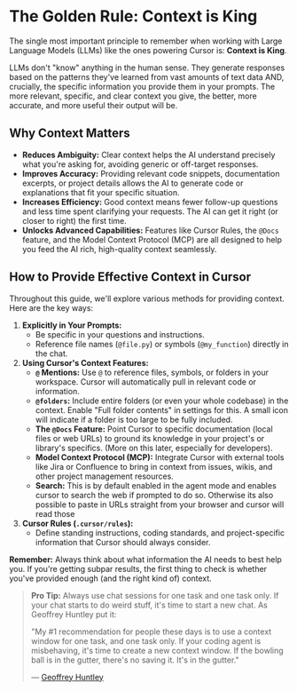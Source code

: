 # The Golden Rule: Context is King

The single most important principle to remember when working with Large Language Models (LLMs) like the ones powering Cursor is: **Context is King**.

LLMs don't "know" anything in the human sense. They generate responses based on the patterns they've learned from vast amounts of text data AND, crucially, the specific information you provide them in your prompts. The more relevant, specific, and clear context you give, the better, more accurate, and more useful their output will be.

## Why Context Matters

-   **Reduces Ambiguity:** Clear context helps the AI understand precisely what you're asking for, avoiding generic or off-target responses.
-   **Improves Accuracy:** Providing relevant code snippets, documentation excerpts, or project details allows the AI to generate code or explanations that fit your specific situation.
-   **Increases Efficiency:** Good context means fewer follow-up questions and less time spent clarifying your requests. The AI can get it right (or closer to right) the first time.
-   **Unlocks Advanced Capabilities:** Features like Cursor Rules, the `@Docs` feature, and the Model Context Protocol (MCP) are all designed to help you feed the AI rich, high-quality context seamlessly.

## How to Provide Effective Context in Cursor

Throughout this guide, we'll explore various methods for providing context. Here are the key ways:

1.  **Explicitly in Your Prompts:**
    *   Be specific in your questions and instructions.
    *   Reference file names (`@file.py`) or symbols (`@my_function`) directly in the chat.
2.  **Using Cursor's Context Features:**
    *   **`@` Mentions:** Use `@` to reference files, symbols, or folders in your workspace. Cursor will automatically pull in relevant code or information.
    *   **`@folders`:** Include entire folders (or even your whole codebase) in the context. Enable "Full folder contents" in settings for this. A small icon will indicate if a folder is too large to be fully included.
    *   **The `@Docs` Feature:** Point Cursor to specific documentation (local files or web URLs) to ground its knowledge in your project's or library's specifics. (More on this later, especially for developers).
    *   **Model Context Protocol (MCP):** Integrate Cursor with external tools like Jira or Confluence to bring in context from issues, wikis, and other project management resources.
    *   **Search:** This is by default enabled in the agent mode and enables cursor to search the web if prompted to do so. Otherwise its also possible to paste in URLs straight from your browser and cursor will read those
3.  **Cursor Rules (`.cursor/rules`):**
    *   Define standing instructions, coding standards, and project-specific information that Cursor should always consider.

**Remember:** Always think about what information the AI needs to best help you. If you're getting subpar results, the first thing to check is whether you've provided enough (and the right kind of) context.

> **Pro Tip:** Always use chat sessions for one task and one task only. If your chat starts to do weird stuff, it's time to start a new chat. As Geoffrey Huntley put it:
>
> "My #1 recommendation for people these days is to use a context window for one task, and one task only. If your coding agent is misbehaving, it's time to create a new context window. If the bowling ball is in the gutter, there's no saving it. It's in the gutter."
>
> — [Geoffrey Huntley](https://ghuntley.com/gutter/) 